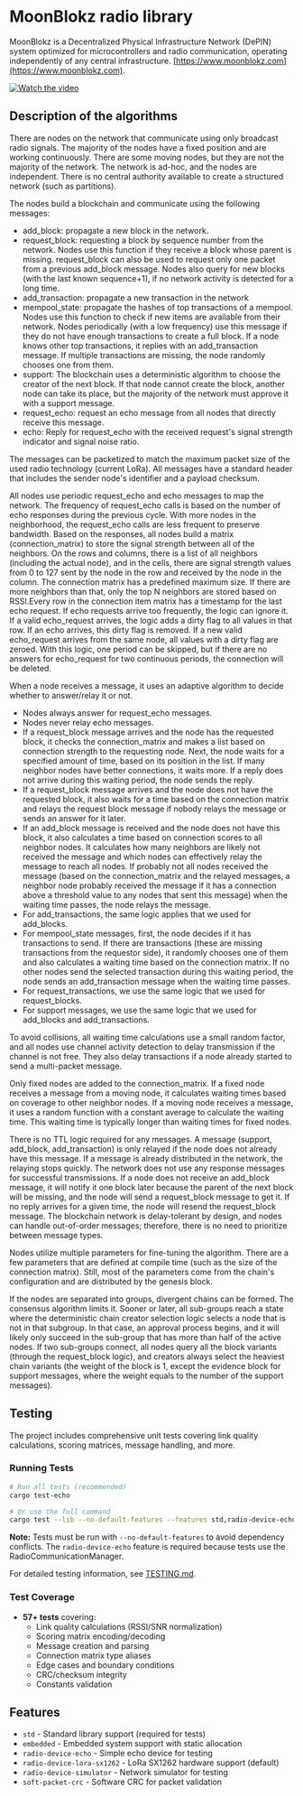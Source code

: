 # MoonBlokz radio library

MoonBlokz is a Decentralized Physical Infrastructure Network (DePIN) system optimized for microcontrollers and radio communication, operating independently of any central infrastructure. [https://www.moonblokz.com](https://www.moonblokz.com).

[![Watch the video](https://img.youtube.com/vi/_-OoIMKLwGY/hqdefault.jpg)](
  https://www.youtube.com/watch?v=_-OoIMKLwGY "Watch on YouTube"
)

## Description of the algorithms

There are nodes on the network that communicate using only broadcast radio signals. The majority of the nodes have a fixed position and are working continuously. There are some moving nodes, but they are not the majority of the network. The network is ad-hoc, and the nodes are independent. There is no central authority available to create a structured network (such as partitions).

The nodes build a blockchain and communicate using the following messages:

- add_block: propagate a new block in the network.
- request_block: requesting a block by sequence number from the network. Nodes use this function if they receive a block whose parent is missing. request_block can also be used to request only one packet from a previous  add_block message. Nodes also query for new blocks (with the last known sequence+1), if no network activity is detected for a long time.
- add_transaction: propagate a new transaction in the network
- mempool_state: propagate the hashes of top transactions of a mempool. Nodes use this function to check if new items are available from their network. Nodes periodically (with a low frequency) use this message if they do not have enough transactions to create a full block. If a node knows other top transactions, it replies with an add_transaction message. If multiple transactions are missing, the node randomly chooses one from them.
- support: The blockchain uses a deterministic algorithm to choose the creator of the next block. If that node cannot create the block, another node can take its place, but the majority of the network must approve it with a support message.
- request_echo: request an echo message from all nodes that directly receive this message.
- echo: Reply for request_echo with the received request's signal strength indicator and signal noise ratio.

The messages can be packetized to match the maximum packet size of the used radio technology (current LoRa). All messages have a standard header that includes the sender node's identifier and a payload checksum.

All nodes use periodic request_echo and echo messages to map the network. The frequency of request_echo calls is based on the number of echo responses during the previous cycle. With more nodes in the neighborhood, the request_echo calls are less frequent to preserve bandwidth. Based on the responses, all nodes build a matrix (connection_matrix) to store the signal strength between all of the neighbors. On the rows and columns, there is a list of all neighbors (including the actual node), and in the cells, there are signal strength values from 0 to 127 sent by the node in the row and received by the node in the column. The connection matrix has a predefined maximum size. If there are more neighbors than that, only the top N neighbors are stored based on RSSI.Every row in the connection item matrix has a timestamp for the last echo request. If echo requests arrive too frequently, the logic can ignore it. If a valid echo_request arrives, the logic adds a dirty flag to all values in that row. If an echo arrives, this dirty flag is removed. If a new valid echo_request arrives from the same node, all values with a dirty flag are zeroed. With this logic, one period can be skipped, but if there are no answers for echo_request for two continuous periods, the connection will be deleted.

When a node receives a message, it uses an adaptive algorithm to decide whether to answer/relay it or not.

- Nodes always answer for request_echo messages.
- Nodes never relay echo messages.
- If a request_block message arrives and the node has the requested block, it checks the connection_matrix and makes a list based on connection strength to the requesting node. Next, the node waits for a specified amount of time, based on its position in the list. If many neighbor nodes have better connections, it waits more. If a reply does not arrive during this waiting period, the node sends the reply.
- If a request_block message arrives and the node does not have the requested block, it also waits for a time based on the connection matrix and relays the request block message if nobody relays the message or sends an answer for it later.
- If an add_block message is received and the node does not have this block, it also calculates a time based on connection scores to all neighbor nodes. It calculates how many neighbors are likely not received the message and which nodes can effectively relay the message to reach all nodes. If probably not all nodes received the message (based on the connection_matrix and the relayed messages, a neighbor node probably received the message if it has a connection above a threshold value to any nodes that sent this message) when the waiting time passes, the node relays the message.
- For add_transactions, the same logic applies that we used for add_blocks.
- For mempool_state messages, first, the node decides if it has transactions to send. If there are transactions (these are missing transactions from the requestor side), it randomly chooses one of them and also calculates a waiting time based on the connection matrix. If no other nodes send the selected transaction during this waiting period, the node sends an add_transaction message when the waiting time passes.
- For request_transactions, we use the same logic that we used for request_blocks.
- For support messages, we use the same logic that we used for add_blocks and add_transactions.

 To avoid collisions, all waiting time calculations use a small random factor, and all nodes use channel activity detection to delay transmission if the channel is not free. They also delay transactions if a node already started to send a multi-packet message.

Only fixed nodes are added to the connection_matrix. If a fixed node receives a message from a moving node, it calculates waiting times based on coverage to other neighbor nodes. If a moving node receives a message, it uses a random function with a constant average to calculate the waiting time. This waiting time is typically longer than waiting times for fixed nodes.

There is no TTL logic required for any messages. A message (support, add_block, add_transaction) is only relayed if the node does not already have this message. If a message is already distributed in the network, the relaying stops quickly.
The network does not use any response messages for successful transmissions. If a node does not receive an add_block message, it will notify it one block later because the parent of the next block will be missing, and the node will send a request_block message to get it. If no reply arrives for a given time, the node will resend the request_block message.
The blockchain network is delay-tolerant by design, and nodes can handle out-of-order messages; therefore, there is no need to prioritize between message types.

Nodes utilize multiple parameters for fine-tuning the algorithm. There are a few parameters that are defined at compile time (such as the size of the connection matrix). Still, most of the parameters come from the chain's configuration and are distributed by the genesis block.

If the nodes are separated into groups, divergent chains can be formed. The consensus algorithm limits it. Sooner or later, all sub-groups reach a state where the deterministic chain creator selection logic selects a node that is not in that subgroup. In that case, an approval process begins, and it will likely only succeed in the sub-group that has more than half of the active nodes. If two sub-groups connect, all nodes query all the block variants (through the request_block logic), and creators always select the heaviest chain variants (the weight of the block is 1, except the evidence block for support messages, where the weight equals to the number of the support messages).

## Testing

The project includes comprehensive unit tests covering link quality calculations, scoring matrices, message handling, and more.

### Running Tests

```bash
# Run all tests (recommended)
cargo test-echo

# Or use the full command
cargo test --lib --no-default-features --features std,radio-device-echo
```

**Note:** Tests must be run with `--no-default-features` to avoid dependency conflicts. The `radio-device-echo` feature is required because tests use the RadioCommunicationManager.

For detailed testing information, see [TESTING.md](TESTING.md).

### Test Coverage

- **57+ tests** covering:
  - Link quality calculations (RSSI/SNR normalization)
  - Scoring matrix encoding/decoding
  - Message creation and parsing
  - Connection matrix type aliases
  - Edge cases and boundary conditions
  - CRC/checksum integrity
  - Constants validation

## Features

- `std` - Standard library support (required for tests)
- `embedded` - Embedded system support with static allocation
- `radio-device-echo` - Simple echo device for testing
- `radio-device-lora-sx1262` - LoRa SX1262 hardware support (default)
- `radio-device-simulator` - Network simulator for testing
- `soft-packet-crc` - Software CRC for packet validation
